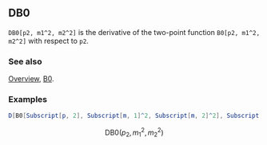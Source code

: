 ## DB0

`DB0[p2, m1^2, m2^2]` is the derivative of the two-point function `B0[p2, m1^2, m2^2]` with respect to `p2`.

### See also

[Overview](Extra/FeynCalc.md), [B0](B0.md).

### Examples

```mathematica
D[B0[Subscript[p, 2], Subscript[m, 1]^2, Subscript[m, 2]^2], Subscript[p, 2]]
```

$$\text{DB0}\left(p_2,m_1^2,m_2^2\right)$$